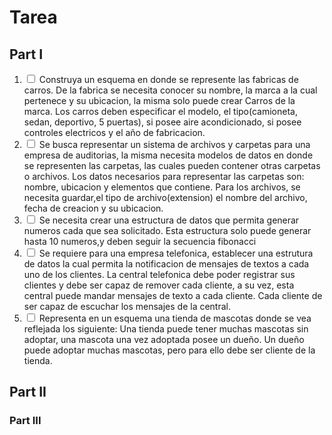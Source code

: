 # Tarea

## Part I

1. <input type="checkbox" /> Construya un esquema en donde se represente las fabricas de carros. De la fabrica se necesita conocer su nombre, la marca a la cual pertenece y su ubicacion, la misma solo puede crear Carros de la marca. Los carros deben especificar el modelo, el tipo(camioneta, sedan, deportivo, 5 puertas), si posee aire acondicionado, si posee controles electricos y el año de fabricacion.
2. <input type="checkbox" /> Se busca representar un sistema de archivos y carpetas para una empresa de auditorias, la misma necesita modelos de datos en donde se representen las carpetas, las cuales pueden contener otras carpetas o archivos. Los datos necesarios para representar las carpetas son: nombre, ubicacion y elementos que contiene. Para los archivos, se necesita guardar,el tipo de archivo(extension) el nombre del archivo, fecha de creacion y su ubicacion.
3. <input type="checkbox" /> Se necesita crear una estructura de datos que permita generar numeros cada que sea solicitado. Esta estructura solo puede generar hasta 10 numeros,y deben seguir la secuencia fibonacci
4. <input type="checkbox" /> Se requiere para una empresa telefonica, establecer una estrutura de datos la cual permita la notificacion de mensajes de textos a cada uno de los clientes. La central telefonica debe poder registrar sus clientes y debe ser capaz de remover cada cliente, a su vez, esta central puede mandar mensajes de texto a cada cliente. Cada cliente de ser capaz de escuchar los mensajes de la central.
5. <input type="checkbox" /> Representa en un esquema una tienda de mascotas donde se vea reflejada los siguiente: Una tienda puede tener muchas mascotas sin adoptar, una mascota una vez adoptada posee un dueño. Un dueño puede adoptar muchas mascotas, pero para ello debe ser cliente de la tienda.

## Part II

### Part III
